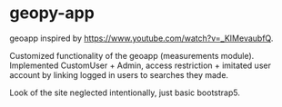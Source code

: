 # geopy-app

geoapp inspired by https://www.youtube.com/watch?v=_KIMevaubfQ.

Customized functionality of the geoapp (measurements module). Implemented CustomUser + Admin, access restriction + imitated user account
by linking logged in users to searches they made.

Look of the site neglected intentionally, just basic bootstrap5.
